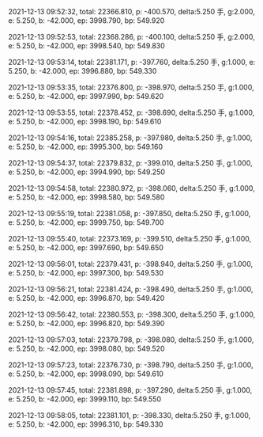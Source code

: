 2021-12-13 09:52:32, total: 22366.810, p: -400.570, delta:5.250 手, g:2.000, e: 5.250, b: -42.000, ep: 3998.790, bp: 549.920

2021-12-13 09:52:53, total: 22368.286, p: -400.100, delta:5.250 手, g:2.000, e: 5.250, b: -42.000, ep: 3998.540, bp: 549.830

2021-12-13 09:53:14, total: 22381.171, p: -397.760, delta:5.250 手, g:1.000, e: 5.250, b: -42.000, ep: 3996.880, bp: 549.330

2021-12-13 09:53:35, total: 22376.800, p: -398.970, delta:5.250 手, g:1.000, e: 5.250, b: -42.000, ep: 3997.990, bp: 549.620

2021-12-13 09:53:55, total: 22378.452, p: -398.690, delta:5.250 手, g:1.000, e: 5.250, b: -42.000, ep: 3998.190, bp: 549.610

2021-12-13 09:54:16, total: 22385.258, p: -397.980, delta:5.250 手, g:1.000, e: 5.250, b: -42.000, ep: 3995.300, bp: 549.160

2021-12-13 09:54:37, total: 22379.832, p: -399.010, delta:5.250 手, g:1.000, e: 5.250, b: -42.000, ep: 3994.990, bp: 549.250

2021-12-13 09:54:58, total: 22380.972, p: -398.060, delta:5.250 手, g:1.000, e: 5.250, b: -42.000, ep: 3998.580, bp: 549.580

2021-12-13 09:55:19, total: 22381.058, p: -397.850, delta:5.250 手, g:1.000, e: 5.250, b: -42.000, ep: 3999.750, bp: 549.700

2021-12-13 09:55:40, total: 22373.169, p: -399.510, delta:5.250 手, g:1.000, e: 5.250, b: -42.000, ep: 3997.690, bp: 549.650

2021-12-13 09:56:01, total: 22379.431, p: -398.940, delta:5.250 手, g:1.000, e: 5.250, b: -42.000, ep: 3997.300, bp: 549.530

2021-12-13 09:56:21, total: 22381.424, p: -398.490, delta:5.250 手, g:1.000, e: 5.250, b: -42.000, ep: 3996.870, bp: 549.420

2021-12-13 09:56:42, total: 22380.553, p: -398.300, delta:5.250 手, g:1.000, e: 5.250, b: -42.000, ep: 3996.820, bp: 549.390

2021-12-13 09:57:03, total: 22379.798, p: -398.080, delta:5.250 手, g:1.000, e: 5.250, b: -42.000, ep: 3998.080, bp: 549.520

2021-12-13 09:57:23, total: 22376.730, p: -398.790, delta:5.250 手, g:1.000, e: 5.250, b: -42.000, ep: 3998.090, bp: 549.610

2021-12-13 09:57:45, total: 22381.898, p: -397.290, delta:5.250 手, g:1.000, e: 5.250, b: -42.000, ep: 3999.110, bp: 549.550

2021-12-13 09:58:05, total: 22381.101, p: -398.330, delta:5.250 手, g:1.000, e: 5.250, b: -42.000, ep: 3996.310, bp: 549.330